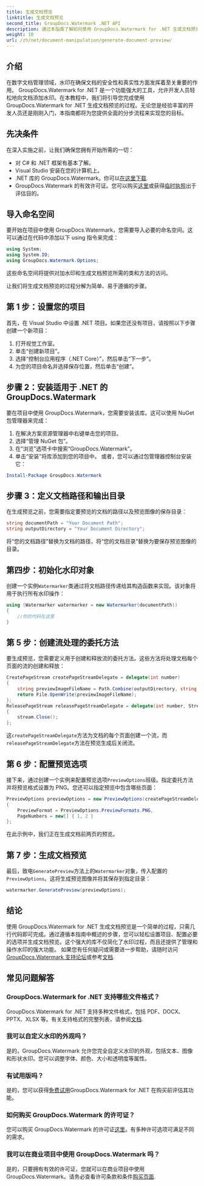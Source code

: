```yaml
---
title: 生成文档预览
linktitle: 生成文档预览
second_title: GroupDocs.Watermark .NET API
description: 通过本指南了解如何使用 GroupDocs.Watermark for .NET 生成文档预览。轻松增强您的文档安全性和管理。
weight: 10
url: /zh/net/document-manipulation/generate-document-preview/
---
```

## 介绍
在数字文档管理领域，水印在确保文档的安全性和真实性方面发挥着至关重要的作用。 GroupDocs.Watermark for .NET 是一个功能强大的工具，允许开发人员轻松地向文档添加水印。在本教程中，我们将引导您完成使用 GroupDocs.Watermark for .NET 生成文档预览的过程。无论您是经验丰富的开发人员还是刚刚入门，本指南都将为您提供全面的分步流程来实现您的目标。
## 先决条件
在深入实施之前，让我们确保您拥有开始所需的一切：
- 对 C# 和 .NET 框架有基本了解。
- Visual Studio 安装在您的计算机上。
- .NET 库的 GroupDocs.Watermark。你可以[在这里下载](https://releases.groupdocs.com/Watermark/net/).
- GroupDocs.Watermark 的有效许可证。您可以购买[这里](https://purchase.groupdocs.com/buy)或获得[临时执照](https://purchase.groupdocs.com/temporary-license/)出于评估目的。
## 导入命名空间
要开始在项目中使用 GroupDocs.Watermark，您需要导入必要的命名空间。这可以通过在代码中添加以下 using 指令来完成：
```csharp
using System;
using System.IO;
using GroupDocs.Watermark.Options;
```
这些命名空间将提供对加水印和生成文档预览所需的类和方法的访问。

让我们将生成文档预览的过程分解为简单、易于遵循的步骤。
## 第 1 步：设置您的项目
首先，在 Visual Studio 中设置 .NET 项目。如果您还没有项目，请按照以下步骤创建一个新项目：
1. 打开视觉工作室。
2. 单击“创建新项目”。
3. 选择“控制台应用程序（.NET Core）”，然后单击“下一步”。
4. 为您的项目命名并选择保存位置，然后单击“创建”。
## 步骤 2：安装适用于 .NET 的 GroupDocs.Watermark
要在项目中使用 GroupDocs.Watermark，您需要安装该库。这可以使用 NuGet 包管理器来完成：
1. 在解决方案资源管理器中右键单击您的项目。
2. 选择“管理 NuGet 包”。
3. 在“浏览”选项卡中搜索“GroupDocs.Watermark”。
4. 单击“安装”将库添加到您的项目中。
或者，您可以通过包管理器控制台安装它：
```powershell
Install-Package GroupDocs.Watermark
```
## 步骤 3：定义文档路径和输出目录
在生成预览之前，您需要指定要预览的文档的路径以及预览图像的保存目录：
```csharp
string documentPath = "Your Document Path";
string outputDirectory = "Your Document Directory";
```
将“您的文档路径”替换为文档的路径，将“您的文档目录”替换为要保存预览图像的目录。
## 第四步：初始化水印对象
创建一个实例`Watermarker`类通过将文档路径传递给其构造函数来实现。该对象将用于执行所有水印操作：
```csharp
using (Watermarker watermarker = new Watermarker(documentPath))
{
    //你的代码在这里
}
```
## 第 5 步：创建流处理的委托方法
要生成预览，您需要定义用于创建和释放流的委托方法。这些方法将处理文档每个页面的流的创建和释放：
```csharp
CreatePageStream createPageStreamDelegate = delegate(int number)
{
    string previewImageFileName = Path.Combine(outputDirectory, string.Format("page{0}.png", number));
    return File.OpenWrite(previewImageFileName);
};
ReleasePageStream releasePageStreamDelegate = delegate(int number, Stream stream)
{
    stream.Close();
};
```
这`createPageStreamDelegate`方法为文档的每个页面创建一个流，而`releasePageStreamDelegate`方法在预览生成后关闭流。
## 第 6 步：配置预览选项
接下来，通过创建一个实例来配置预览选项`PreviewOptions`班级。指定委托方法并将预览格式设置为 PNG。您还可以指定预览中包含哪些页面：
```csharp
PreviewOptions previewOptions = new PreviewOptions(createPageStreamDelegate, releasePageStreamDelegate)
{
    PreviewFormat = PreviewOptions.PreviewFormats.PNG,
    PageNumbers = new[] { 1, 2 }
};
```
在此示例中，我们正在生成文档前两页的预览。
## 第 7 步：生成文档预览
最后，致电`GeneratePreview`方法上的`Watermarker`对象，传入配置的`PreviewOptions`。这将生成预览图像并将其保存到指定目录：
```csharp
watermarker.GeneratePreview(previewOptions);
```
## 结论
使用 GroupDocs.Watermark for .NET 生成文档预览是一个简单的过程，只需几行代码即可完成。通过遵循本指南中概述的步骤，您可以轻松设置项目、配置必要的选项并生成文档预览。这个强大的库不仅简化了水印过程，而且还提供了管理和操作水印的强大功能。
如果您有任何疑问或需要进一步帮助，请随时访问[GroupDocs.Watermark 支持论坛](https://forum.groupdocs.com/c/watermark/19)或参考[文档](https://tutorials.groupdocs.com/Watermark/net/).
## 常见问题解答
### GroupDocs.Watermark for .NET 支持哪些文件格式？
 GroupDocs.Watermark for .NET 支持多种文件格式，包括 PDF、DOCX、PPTX、XLSX 等。有关支持格式的完整列表，请参阅[文档](https://tutorials.groupdocs.com/Watermark/net/).
### 我可以自定义水印的外观吗？
是的，GroupDocs.Watermark 允许您完全自定义水印的外观，包括文本、图像和形状水印。您可以调整字体、颜色、大小和透明度等属性。
### 有试用版吗？
是的，您可以获得[免费试用](https://releases.groupdocs.com/)GroupDocs.Watermark for .NET 在购买前评估其功能。
### 如何购买 GroupDocs.Watermark 的许可证？
您可以购买 GroupDocs.Watermark 的许可证[这里](https://purchase.groupdocs.com/buy)。有多种许可选项可满足不同的需求。
### 我可以在商业项目中使用 GroupDocs.Watermark 吗？
是的，只要拥有有效的许可证，您就可以在商业项目中使用 GroupDocs.Watermark。请务必查看许可条款和条件[购买页面](https://purchase.groupdocs.com/buy).